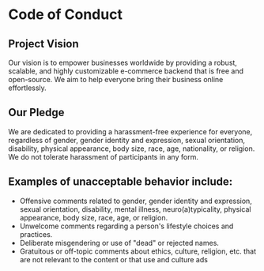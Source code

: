 # Code of Conduct

## Project Vision

Our vision is to empower businesses worldwide by providing a robust, scalable, and highly customizable e-commerce backend that is free and open-source. We aim to help everyone bring their business online effortlessly.

## Our Pledge

We are dedicated to providing a harassment-free experience for everyone, regardless of gender, gender identity and expression, sexual orientation, disability, physical appearance, body size, race, age, nationality, or religion. We do not tolerate harassment of participants in any form.

## Examples of unacceptable behavior include:

- Offensive comments related to gender, gender identity and expression, sexual orientation, disability, mental illness, neuro(a)typicality, physical appearance, body size, race, age, or religion.
- Unwelcome comments regarding a person's lifestyle choices and practices.
- Deliberate misgendering or use of "dead" or rejected names.
- Gratuitous or off-topic comments about ethics, culture, religion, etc. that are not relevant to the content or that use and culture ads
